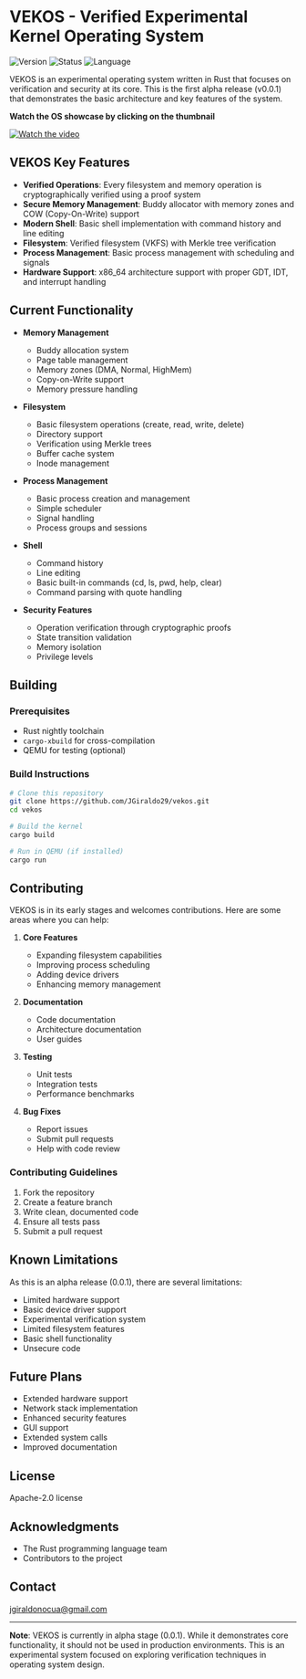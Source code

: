 # VEKOS - Verified Experimental Kernel Operating System

![Version](https://img.shields.io/badge/version-0.0.1--alpha-blue)
![Status](https://img.shields.io/badge/status-experimental-orange)
![Language](https://img.shields.io/badge/language-Rust-red)

VEKOS is an experimental operating system written in Rust that focuses on verification and security at its core. This is the first alpha release (v0.0.1) that demonstrates the basic architecture and key features of the system.

**Watch the OS showcase by clicking on the thumbnail**

[![Watch the video](https://i.ytimg.com/vi_webp/U04Ct4uOCgg/3.webp)](https://youtu.be/U04Ct4uOCgg)

## VEKOS Key Features

- **Verified Operations**: Every filesystem and memory operation is cryptographically verified using a proof system
- **Secure Memory Management**: Buddy allocator with memory zones and COW (Copy-On-Write) support
- **Modern Shell**: Basic shell implementation with command history and line editing
- **Filesystem**: Verified filesystem (VKFS) with Merkle tree verification
- **Process Management**: Basic process management with scheduling and signals
- **Hardware Support**: x86_64 architecture support with proper GDT, IDT, and interrupt handling

## Current Functionality

- **Memory Management**
  - Buddy allocation system
  - Page table management
  - Memory zones (DMA, Normal, HighMem)
  - Copy-on-Write support
  - Memory pressure handling

- **Filesystem**
  - Basic filesystem operations (create, read, write, delete)
  - Directory support
  - Verification using Merkle trees
  - Buffer cache system
  - Inode management

- **Process Management**
  - Basic process creation and management
  - Simple scheduler
  - Signal handling
  - Process groups and sessions

- **Shell**
  - Command history
  - Line editing
  - Basic built-in commands (cd, ls, pwd, help, clear)
  - Command parsing with quote handling

- **Security Features**
  - Operation verification through cryptographic proofs
  - State transition validation
  - Memory isolation
  - Privilege levels

## Building

### Prerequisites

- Rust nightly toolchain
- `cargo-xbuild` for cross-compilation
- QEMU for testing (optional)

### Build Instructions

```bash
# Clone this repository
git clone https://github.com/JGiraldo29/vekos.git
cd vekos

# Build the kernel
cargo build

# Run in QEMU (if installed)
cargo run
```

## Contributing

VEKOS is in its early stages and welcomes contributions. Here are some areas where you can help:

1. **Core Features**
   - Expanding filesystem capabilities
   - Improving process scheduling
   - Adding device drivers
   - Enhancing memory management

2. **Documentation**
   - Code documentation
   - Architecture documentation
   - User guides

3. **Testing**
   - Unit tests
   - Integration tests
   - Performance benchmarks

4. **Bug Fixes**
   - Report issues
   - Submit pull requests
   - Help with code review

### Contributing Guidelines

1. Fork the repository
2. Create a feature branch
3. Write clean, documented code
4. Ensure all tests pass
5. Submit a pull request

## Known Limitations

As this is an alpha release (0.0.1), there are several limitations:

- Limited hardware support
- Basic device driver support
- Experimental verification system
- Limited filesystem features
- Basic shell functionality
- Unsecure code

## Future Plans

- Extended hardware support
- Network stack implementation
- Enhanced security features
- GUI support
- Extended system calls
- Improved documentation

## License

Apache-2.0 license

## Acknowledgments

- The Rust programming language team
- Contributors to the project

## Contact

jgiraldonocua@gmail.com

---

**Note**: VEKOS is currently in alpha stage (0.0.1). While it demonstrates core functionality, it should not be used in production environments. This is an experimental system focused on exploring verification techniques in operating system design.
